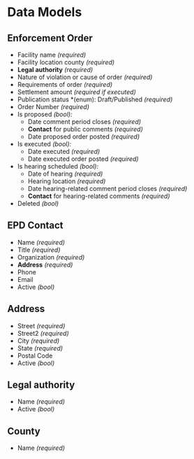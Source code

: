 # Data Models

## Enforcement Order

* Facility name *(required)*
* Facility location county *(required)*
* **Legal authority** *(required)*
* Nature of violation or cause of order *(required)*
* Requirements of order *(required)*
* Settlement amount *(required if executed)*
* Publication status *(enum): Draft/Published *(required)*
* Order Number *(required)*
* Is proposed *(bool):*
    * Date comment period closes *(required)*
    * **Contact** for public comments *(required)*
    * Date proposed order posted *(required)*
* Is executed *(bool):*
    * Date executed *(required)*
    * Date executed order posted *(required)*
* Is hearing scheduled *(bool):*
    * Date of hearing *(required)*
    * Hearing location *(required)*
    * Date hearing-related comment period closes *(required)*
    * **Contact** for hearing-related comments *(required)*
* Deleted *(bool)*

## EPD Contact

* Name *(required)*
* Title *(required)*
* Organization *(required)*
* **Address** *(required)*
* Phone
* Email
* Active *(bool)*

## Address

* Street *(required)*
* Street2 *(required)*
* City *(required)*
* State *(required)*
* Postal Code
* Active *(bool)*

## Legal authority

* Name *(required)*
* Active *(bool)*

## County

* Name *(required)*
